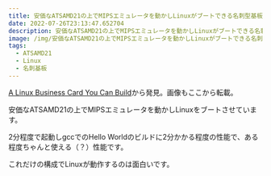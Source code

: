 ```yaml
---
title: 安価なATSAMD21の上でMIPSエミュレータを動かしLinuxがブートできる名刺型基板
date: 2022-07-26T23:13:47.652704
description: 安価なATSAMD21の上でMIPSエミュレータを動かしLinuxがブートできる名刺型基板の作例を紹介します
image: /img/安価なATSAMD21の上でMIPSエミュレータを動かしLinuxがブートできる名刺型基板.jpg
tags:
  - ATSAMD21
  - Linux
  - 名刺基板
---
```

[A Linux Business Card You Can Build](https://hackaday.com/2022/07/14/a-linux-business-card-you-can-build/)から発見。画像もここから転載。

安価なATSAMD21の上でMIPSエミュレータを動かしLinuxをブートさせています。

2分程度で起動しgccでのHello Worldのビルドに2分かかる程度の性能で、ある程度ちゃんと使える（？）性能です。

これだけの構成でLinuxが動作するのは面白いです。


